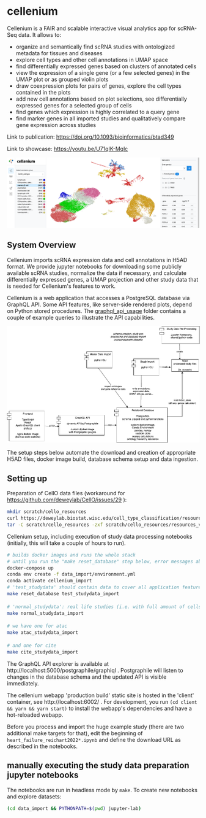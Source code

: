 # cellenium

Cellenium is a FAIR and scalable interactive visual analytics app for scRNA-Seq data. It allows to:
* organize and semantically find scRNA studies with ontologized metadata for tissues and diseases
* explore cell types and other cell annotations in UMAP space
* find differentially expressed genes based on clusters of annotated cells
* view the expression of a single gene (or a few selected genes) in the UMAP plot or as grouped violin plots
* draw coexpression plots for pairs of genes, explore the cell types contained in the plots
* add new cell annotations based on plot selections, see differentially expressed genes for a selected group of cells
* find genes which expression is highly correlated to a query gene
* find marker genes in all imported studies and qualitatively compare gene expression across studies 

Link to publication: https://doi.org/10.1093/bioinformatics/btad349

Link to showcase: https://youtu.be/U71qIK-Mqlc

![UMAP projection cell type plot of the public study example blood_covid.ipynb](documentation/screenshots/projection_plot.png)

## System Overview

Cellenium imports scRNA expression data and cell annotations in H5AD format. We provide jupyter notebooks for
downloading some publicly available scRNA studies, normalize the data if necessary, and calculate differentially
expressed genes, a UMAP projection and other study data that is needed for Cellenium's features to work.

Cellenium is a web application that accesses a PostgreSQL database via GraphQL API. Some API features, like
server-side rendered plots, depend on Python stored procedures. The [graphql_api_usage](documentation/graphql_api_usage/) folder
contains a couple of example queries to illustrate the API capabilities.

![Cellenium architecture](documentation/cellenium_architecture.png)

The setup steps below automate the download and creation of appropriate H5AD files, docker image build,
database schema setup and data ingestion.

## Setting up

Preparation of CellO data files (workaround for https://github.com/deweylab/CellO/issues/29 ):

```bash
mkdir scratch/cello_resources
curl https://deweylab.biostat.wisc.edu/cell_type_classification/resources_v2.0.0.tar.gz >scratch/cello_resources/resources_v2.0.0.tar.gz
tar -C scratch/cello_resources -zxf scratch/cello_resources/resources_v2.0.0.tar.gz
```

Cellenium setup, including execution of study data processing notebooks (initially, this will take a couple of hours
to run).

```bash
# builds docker images and runs the whole stack
# until you run the "make reset_database" step below, error messages about the missing "postgraphile" user pile up... you can ignore them for now.
docker-compose up
conda env create -f data_import/environment.yml
conda activate cellenium_import
# 'test_studydata' should contain data to cover all application features, but is small enough to be imported in a few minutes
make reset_database test_studydata_import

# 'normal_studydata': real life studies (i.e. with full amount of cells and genes)
make normal_studydata_import

# we have one for atac
make atac_studydata_import

# and one for cite
make cite_studydata_import
```

The GraphQL API explorer is available at http://localhost:5000/postgraphile/graphiql . Postgraphile will listen
to changes in the database schema and the updated API is visible immediately.

The cellenium webapp 'production build' static site is hosted in the 'client' container, see http://localhost:6002/ .
For development, you run `(cd client && yarn && yarn start)` to install the webapp's dependencies and have
a hot-reloaded webapp.

Before you process and import the huge example study (there are two additional make targets for that), edit the beginning
of `heart_failure_reichart2022*.ipynb` and define the download URL as described in the notebooks.

## manually executing the study data preparation jupyter notebooks

The notebooks are run in headless mode by `make`. To create new notebooks and explore datasets:

```bash
(cd data_import && PYTHONPATH=$(pwd) jupyter-lab)
```
